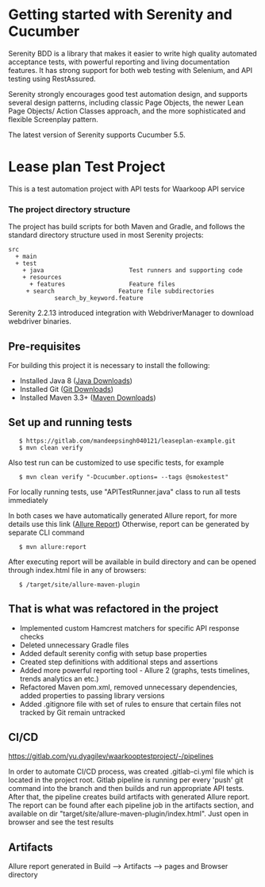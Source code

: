 # Getting started with Serenity and Cucumber

Serenity BDD is a library that makes it easier to write high quality automated acceptance tests, with powerful reporting and living documentation features. It has strong support for both web testing with Selenium, and API testing using RestAssured.

Serenity strongly encourages good test automation design, and supports several design patterns, including classic Page Objects, the newer Lean Page Objects/ Action Classes approach, and the more sophisticated and flexible Screenplay pattern.

The latest version of Serenity supports Cucumber 5.5.

# Lease plan Test Project

This is a test automation project with API tests for Waarkoop API service


### The project directory structure
The project has build scripts for both Maven and Gradle, and follows the standard directory structure used in most Serenity projects:
```Gherkin
src
  + main
  + test
    + java                        Test runners and supporting code
    + resources
      + features                  Feature files
     + search                  Feature file subdirectories 
             search_by_keyword.feature
```

Serenity 2.2.13 introduced integration with WebdriverManager to download webdriver binaries.


## Pre-requisites

For building this project it is necessary to install the following:

- Installed Java 8 ([Java Downloads](http://jdk.java.net/java-se-ri/8-MR3))
- Installed Git ([Git Downloads](https://git-scm.com/downloads))
- Installed Maven 3.3+ ([Maven Downloads](https://maven.apache.org/download.cgi))

## Set up and running tests

```
   $ https://gitlab.com/mandeepsingh040121/leaseplan-example.git
   $ mvn clean verify
```
Also test run can be customized to use specific tests, for example

```
   $ mvn clean verify "-Dcucumber.options= --tags @smokestest"
```
For locally running tests, use "APITestRunner.java" class to run all tests immediately

In both cases we have automatically generated Allure report, for more details use this link
([Allure Report](https://docs.qameta.io/allure/))
Otherwise, report can be generated by separate CLI command

```
   $ mvn allure:report
```
After executing report will be available in build directory and can be opened through index.html file in any of browsers:
```
   $ /target/site/allure-maven-plugin
```

## That is what was refactored in the project

- Implemented custom Hamcrest matchers for specific API response checks
- Deleted unnecessary Gradle files
- Added default serenity config with setup base properties
- Created step definitions with additional steps and assertions
- Added more powerful reporting tool - Allure 2 (graphs, tests timelines, trends analytics an etc.)
- Refactored Maven pom.xml, removed unnecessary dependencies, added properties to passing library versions
- Added .gitignore file with set of rules to ensure that certain files not tracked by Git remain untracked

## CI/CD

https://gitlab.com/yu.dyagilev/waarkooptestproject/-/pipelines

In order to automate CI/CD process, was created .gitlab-ci.yml file which is located in the project root.
Gitlab pipeline is running per every 'push' git command into the branch and then builds and run appropriate API tests.
After that, the pipeline creates build artifacts with generated Allure report. The report can be found after each pipeline job in the artifacts section,
and available on dir "target/site/allure-maven-plugin/index.html". Just open in browser and see the test results

## Artifacts

Allure report generated in Build --> Artifacts --> pages and Browser directory
